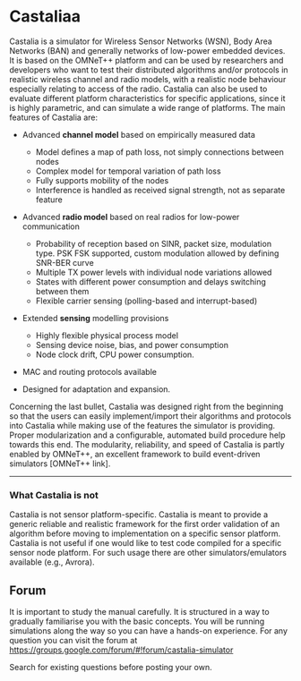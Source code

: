 # Castaliaa

Castalia is a simulator for Wireless Sensor Networks (WSN), Body Area Networks (BAN) and generally networks of low-power embedded devices. It is based on the OMNeT++ platform and can be used by researchers and developers who want to test their distributed algorithms and/or protocols in realistic wireless channel and radio models, with a realistic node behaviour especially relating to access of the radio. Castalia can also be used to evaluate different platform characteristics for specific applications, since it is highly parametric, and can simulate a wide range of platforms. The main features of Castalia are:

* Advanced **channel model** based on empirically measured data
   * Model defines a map of path loss, not simply connections between nodes
   * Complex model for temporal variation of path loss
   * Fully supports mobility of the nodes
   * Interference is handled as received signal strength, not as separate feature

* Advanced **radio model** based on real radios for low-power communication
   * Probability of reception based on SINR, packet size, modulation type. PSK FSK supported, custom modulation allowed by    defining SNR-BER curve
   * Multiple TX power levels with individual node variations allowed
   * States with different power consumption and delays switching between them
   * Flexible carrier sensing (polling-based and interrupt-based)

* Extended **sensing** modelling provisions
   * Highly flexible physical process model
   * Sensing device noise, bias, and power consumption
   * Node clock drift, CPU power consumption.

* MAC and routing protocols available
* Designed for adaptation and expansion.

Concerning the last bullet, Castalia was designed right from the beginning so that the users can easily implement/import their algorithms and protocols into Castalia while making use of the features the simulator is providing. Proper modularization and a configurable, automated build procedure help towards this end. The modularity, reliability, and speed of Castalia is partly enabled by OMNeT++, an excellent framework to build event-driven simulators [OMNeT++ link].


***

### What Castalia is not

Castalia is not sensor platform-specific. Castalia is meant to provide a generic reliable and realistic framework for the first order validation of an algorithm before moving to implementation on a specific sensor platform. Castalia is not useful if one would like to test code compiled for a specific sensor node platform. For such usage there are other simulators/emulators available (e.g., Avrora).

## Forum
It is important to study the manual carefully. It is structured in a way to gradually familiarise you with the basic concepts. You will be running simulations along the way so you can have a hands-on experience. For any question you can visit the forum at https://groups.google.com/forum/#!forum/castalia-simulator

Search for existing questions before posting your own.
